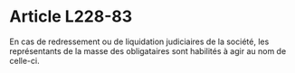 # Article L228-83

En cas de redressement ou de liquidation judiciaires de la société, les représentants de la masse des obligataires sont habilités à agir au nom de celle-ci.
